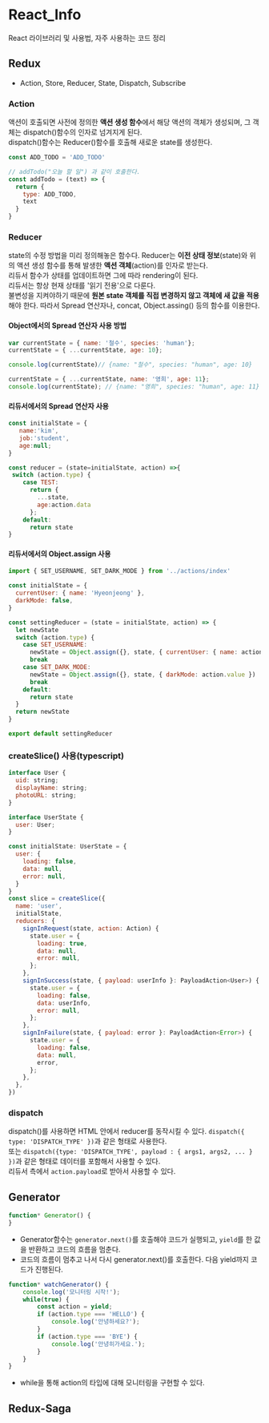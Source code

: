 # React_Info
React 라이브러리 및 사용법, 자주 사용하는 코드 정리  


## Redux
+ Action, Store, Reducer, State, Dispatch, Subscribe
### Action
액션이 호출되면 사전에 정의한 **액션 생성 함수**에서 해당 액션의 객체가 생성되며, 그 객체는 dispatch()함수의 인자로 넘겨지게 된다.  
dispatch()함수는 Reducer()함수를 호출해 새로운 state를 생성한다.
```js
const ADD_TODO = 'ADD_TODO'

// addTodo("오늘 할 일") 과 같이 호출한다.
const addTodo = (text) => {
  return {
    type: ADD_TODO,
    text
  }
}
```

### Reducer
state의 수정 방법을 미리 정의해놓은 함수다.
Reducer는 **이전 상태 정보**(state)와 위의 액션 생성 함수를 통해 발생한 **액션 객체**(action)를 인자로 받는다.  
리듀서 함수가 상태를 업데이트하면 그에 따라 rendering이 된다.  
리듀서는 항상 현재 상태를 '읽기 전용'으로 다룬다.  
불변성을 지켜야하기 때문에 **원본 state 객체를 직접 변경하지 않고 객체에 새 값을 적용**해야 한다. 따라서 Spread 연산자나, concat, Object.assing() 등의 함수를 이용한다.  

#### Object에서의 Spread 연산자 사용 방법
```js
var currentState = { name: '철수', species: 'human'};
currentState = { ...currentState, age: 10}; 

console.log(currentState)// {name: "철수", species: "human", age: 10}

currentState = { ...currentState, name: '영희', age: 11}; 
console.log(currentState); // {name: "영희", species: "human", age: 11}
```
#### 리듀서에서의 Spread 연산자 사용
```js
const initialState = {
   name:'kim',
   job:'student',
   age:null;
}

const reducer = (state=initialState, action) =>{
 switch (action.type) {
    case TEST:
      return {
        ...state,
        age:action.data
      };
    default:
      return state
} 
```

#### 리듀서에서의 Object.assign 사용
  
```js
import { SET_USERNAME, SET_DARK_MODE } from '../actions/index'

const initialState = {
  currentUser: { name: 'Hyeonjeong' }, 
  darkMode: false,
}

const settingReducer = (state = initialState, action) => {
  let newState
  switch (action.type) {
    case SET_USERNAME:
      newState = Object.assign({}, state, { currentUser: { name: action.name } })
      break
    case SET_DARK_MODE:
      newState = Object.assign({}, state, { darkMode: action.value })
      break
    default:
      return state
  }
  return newState
}

export default settingReducer
```  


### createSlice() 사용(typescript)
```js
interface User {
  uid: string;
  displayName: string;
  photoURL: string;
}

interface UserState {
  user: User;
}

const initialState: UserState = {
  user: {
    loading: false,
    data: null,
    error: null,
  }
}
const slice = createSlice({
  name: 'user',
  initialState,
  reducers: {
    signInRequest(state, action: Action) {
      state.user = {
        loading: true,
        data: null,
        error: null,
      };
    },
    signInSuccess(state, { payload: userInfo }: PayloadAction<User>) {
      state.user = {
        loading: false,
        data: userInfo,
        error: null,
      };
    },
    signInFailure(state, { payload: error }: PayloadAction<Error>) {
      state.user = {
        loading: false,
        data: null,
        error,
      };
    },
  },
})    
```


### dispatch
dispatch()를 사용하면 HTML 안에서 reducer를 동작시킬 수 있다.
```dispatch({ type: 'DISPATCH_TYPE' })```과 같은 형태로 사용한다.  
또는 ```dispatch({type: 'DISPATCH_TYPE', payload : { args1, args2, ... } })```과 같은 형태로 데이터를 포함해서 사용할 수 있다.  
리듀서 측에서 ```action.payload```로 받아서 사용할 수 있다.  
  



## Generator
```js
function* Generator() {
}
```



+ Generator함수는 ```generator.next()```를 호출해야 코드가 실행되고, ```yield```를 한 값을 반환하고 코드의 흐름을 멈춘다.
+ 코드의 흐름이 멈추고 나서 다시 generator.next()를 호출한다. 다음 yield까지 코드가 진행된다.




```js
function* watchGenerator() {
    console.log('모니터링 시작!');
    while(true) {
        const action = yield;
        if (action.type === 'HELLO') {
            console.log('안녕하세요?');
        }
        if (action.type === 'BYE') {
            console.log('안녕히가세요.');
        }
    }
}
```
+ while을 통해 action의 타입에 대해 모니터링을 구현할 수 있다.


## Redux-Saga




